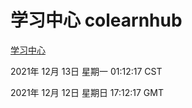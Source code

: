 # 学习中心 colearnhub
[学习中心](http://59.174.25.102:56308/colearnhub/)

2021年 12月 13日 星期一 01:12:17 CST

2021年 12月 12日 星期日 17:12:17 GMT
